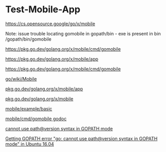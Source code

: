 # Test-Mobile-App

 https://cs.opensource.google/go/x/mobile

Note: issue trouble locating gomobile in gopath/bin - exe is present in bin
/gopath/bin/gomobile 

https://pkg.go.dev/golang.org/x/mobile/cmd/gomobile

https://pkg.go.dev/golang.org/x/mobile/app

https://pkg.go.dev/golang.org/x/mobile/cmd/gomobile


[go/wiki/Mobile](https://github.com/golang/go/wiki/Mobile)

[pkg.go.dev/golang.org/x/mobile/app](https://pkg.go.dev/golang.org/x/mobile/app)

[pkg.go.dev/golang.org/x/mobile](https://pkg.go.dev/golang.org/x/mobile)

[mobile/example/basic](https://pkg.go.dev/golang.org/x/mobile/example/basic)

[mobile/cmd/gomobile godoc](https://pkg.go.dev/golang.org/x/mobile/cmd/gomobile?utm_source=godoc)


[cannot use path@version syntax in GOPATH mode](https://www.google.com/search?q=cannot+use+path%40version+syntax+in+GOPATH+mode&sxsrf=AJOqlzVqU2_gF0MnMKyBMWwNMhbuguSugA%3A1678800659087&source=hp&ei=E3cQZLTbAt6v5NoP45ST-A8&iflsig=AK50M_UAAAAAZBCFI1W28SnhsoN4jZsXzlDlxC-PA3r7&ved=0ahUKEwj0sLnnw9v9AhXeF1kFHWPKBP8Q4dUDCAo&uact=5&oq=cannot+use+path%40version+syntax+in+GOPATH+mode&gs_lcp=Cgdnd3Mtd2l6EAMyBQgAEIAEMgYIABAWEB4yCAgAEBYQHhAKMgYIABAWEB4yBggAEBYQHjIGCAAQFhAeMgYIABAWEB4yBggAEBYQHjIGCAAQFhAeMgUIABCGA1AAWABgjwNoAHAAeACAAZABiAGQAZIBAzAuMZgBAKABAqABAQ&sclient=gws-wiz)

[Getting GOPATH error "go: cannot use path@version syntax in GOPATH mode" in Ubuntu 16.04](https://stackoverflow.com/questions/54415733/getting-gopath-error-go-cannot-use-pathversion-syntax-in-gopath-mode-in-ubun)
